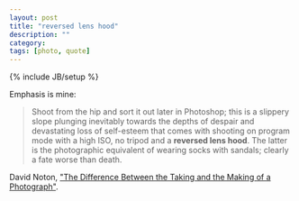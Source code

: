 ```yaml
---
layout: post
title: "reversed lens hood"
description: ""
category: 
tags: [photo, quote]
---
```

{% include JB/setup %}

Emphasis is mine:

> Shoot from the hip and sort it out later in Photoshop; this is a slippery slope plunging inevitably towards the depths of despair and devastating loss of self-esteem that comes with shooting on program mode with a high ISO, no tripod and a **reversed lens hood**. The latter is the photographic equivalent of wearing socks with sandals; clearly a fate worse than death.

David Noton, ["The Difference Between the Taking and the Making of a Photograph"](http://www.photographyblog.com/articles/the_difference_between_the_taking_and_the_making_of_a_photograph).



